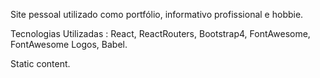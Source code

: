 Site pessoal utilizado como portfólio, informativo profissional e hobbie.

Tecnologias Utilizadas : React, ReactRouters, Bootstrap4, FontAwesome, FontAwesome Logos, Babel.

Static content.

